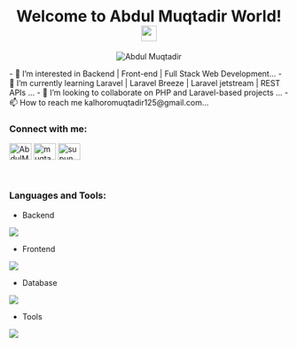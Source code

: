 
<h1 align="center">
  Welcome to Abdul Muqtadir World! 
  <img src="https://media.giphy.com/media/hvRJCLFzcasrR4ia7z/giphy.gif" width="28">
</h1>
<p align="center"> 
 <img src="https://komarev.com/ghpvc/?username=Muqtadir44&label=Profile%20views&color=0e75b6&style=flat" alt="Abdul Muqtadir" />
</p>
- 👀 I’m interested in Backend | Front-end | Full Stack Web Development...
- 🌱 I’m currently learning Laravel | Laravel Breeze | Laravel jetstream | REST APIs ...
- 💞️ I’m looking to collaborate on PHP and Laravel-based projects ...
- 📫 How to reach me kalhoromuqtadir125@gmail.com...

<br>
<h3 align="left">Connect with me:</h3>
<p align="left">
<a href="https://www.linkedin.com/in/abdulmuqtadirkalhoro125/" target="blank"><img align="center" src="https://raw.githubusercontent.com/rahuldkjain/github-profile-readme-generator/master/src/images/icons/Social/linked-in-alt.svg" alt="AbdulMuqtadir" height="30" width="40" /></a>
<a href="https://stackoverflow.com/users/22808498/abdul-muqtadir" target="blank"><img align="center" src="https://raw.githubusercontent.com/rahuldkjain/github-profile-readme-generator/master/src/images/icons/Social/stack-overflow.svg" alt="muqtadir" height="30" width="40" /></a>
<a href="https://www.instagram.com/muqtadir_mk/" target="blank"><img align="center" src="https://raw.githubusercontent.com/rahuldkjain/github-profile-readme-generator/master/src/images/icons/Social/instagram.svg" alt="supun___lk" height="30" width="40" /></a>
</p>
<br>

<h3 align="left">Languages and Tools:</h3>

- Backend
<p align="left">
  <a href="https://skillicons.dev">
    <img src="https://skillicons.dev/icons?i=php,laravel" />
  </a>
</p>

- Frontend
<p align="left">
  <a href="https://skillicons.dev">
    <img src="https://skillicons.dev/icons?i=html,css,js,bootstrap" />
  </a>
</p>

- Database
<p align="left">
  <a href="https://skillicons.dev">
    <img src="https://skillicons.dev/icons?i=mysql" />
  </a>
</p>

<!-- - Cloud Servers
<p align="left">
  <a href="https://skillicons.dev">
    <img src="https://skillicons.dev/icons?i=azure,aws,gcp,firebase,cloudflare" />
  </a>
</p>-->

- Tools
<p align="left">
  <a href="https://skillicons.dev">
    <img src="https://skillicons.dev/icons?i=git,github,figma,illustrator,vscode,postman" />
  </a>
</p>

<br/>


